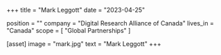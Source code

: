 +++
title = "Mark Leggott"
date = "2023-04-25"

position = ""
company = "Digital Research Alliance of Canada"
lives_in = "Canada"
scope = [
    "Global Partnerships"
    ]

[asset]
  image = "mark.jpg"
  text = "Mark Leggott"
+++
